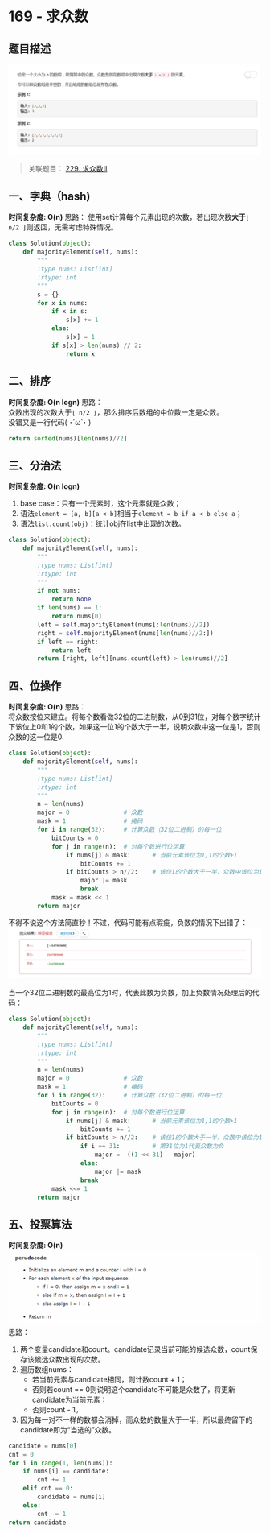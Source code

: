 # 169 - 求众数

## 题目描述
![problem](images/169.png)

>关联题目： [229. 求众数II](https://github.com/Rosevil1874/LeetCode/tree/master/Python-Solution/229_Majority-Element-II)

## 一、字典（hash)
**时间复杂度: O(n)**
思路：
使用set计算每个元素出现的次数，若出现次数**大于**`⌊ n/2 ⌋`则返回，无需考虑特殊情况。

```python
class Solution(object):
    def majorityElement(self, nums):
        """
        :type nums: List[int]
        :rtype: int
        """
        s = {}
        for x in nums:
        	if x in s:
        		s[x] += 1
        	else:
        		s[x] = 1
        	if s[x] > len(nums) // 2:
        		return x
```

## 二、排序
**时间复杂度: O(n logn)**
思路：  
众数出现的次数大于`⌊ n/2 ⌋`，那么排序后数组的中位数一定是众数。  
没错又是一行代码( ･´ω\`･ )
```python
return sorted(nums)[len(nums)//2]
```

## 三、分治法
**时间复杂度: O(n logn)**
1. base case：只有一个元素时，这个元素就是众数；
2. 语法`element = [a, b][a < b]`相当于`element = b if a < b else a`；
3. 语法`list.count(obj)`：统计obj在list中出现的次数。
```python
class Solution(object):
    def majorityElement(self, nums):
        """
        :type nums: List[int]
        :rtype: int
        """
        if not nums:
        	return None
        if len(nums) == 1:
        	return nums[0]
        left = self.majorityElement(nums[:len(nums)//2])
        right = self.majorityElement(nums[len(nums)//2:])
        if left == right:
        	return left
        return [right, left][nums.count(left) > len(nums)//2]
```

## 四、位操作
**时间复杂度: O(n)**
思路：  
将众数按位来建立。将每个数看做32位的二进制数，从0到31位，对每个数字统计下该位上0和1的个数，如果这一位1的个数大于一半，说明众数中这一位是1，否则众数的这一位是0.
```python
class Solution(object):
    def majorityElement(self, nums):
        """
        :type nums: List[int]
        :rtype: int
        """
        n = len(nums)
        major = 0				# 众数
        mask = 1				# 掩码
        for i in range(32):		# 计算众数（32位二进制）的每一位
        	bitCounts = 0
        	for j in range(n):	# 对每个数进行位运算
        		if nums[j] & mask:		# 当前元素该位为1,1的个数+1
        			bitCounts += 1
        		if bitCounts > n//2:	# 该位1的个数大于一半，众数中该位为1
        			major |= mask
        			break
        	mask = mask << 1
        return major
```
不得不说这个方法简直秒！不过，代码可能有点瑕疵，负数的情况下出错了：
![error](images/error.png)

当一个32位二进制数的最高位为1时，代表此数为负数，加上负数情况处理后的代码：
```python
class Solution(object):
    def majorityElement(self, nums):
        """
        :type nums: List[int]
        :rtype: int
        """
        n = len(nums)
        major = 0				# 众数
        mask = 1				# 掩码
        for i in range(32):		# 计算众数（32位二进制）的每一位
        	bitCounts = 0
        	for j in range(n):	# 对每个数进行位运算
        		if nums[j] & mask:		# 当前元素该位为1,1的个数+1
        			bitCounts += 1
        		if bitCounts > n//2:	# 该位1的个数大于一半，众数中该位为1
        			if i == 31:			# 第31位为1代表众数为负
        				major = -((1 << 31) - major)
        			else:
        				major |= mask
        			break
        	mask <<= 1
        return major
```
## 五、投票算法
**时间复杂度: O(n)**
![moore](images/moore.png)
思路：  
1. 两个变量candidate和count。candidate记录当前可能的候选众数，count保存该候选众数出现的次数。
2. 遍历数组nums：
	- 若当前元素与candidate相同，则计数count + 1；
	- 否则若count == 0则说明这个candidate不可能是众数了，将更新candidate为当前元素；
	- 否则count - 1。
3. 因为每一对不一样的数都会消掉，而众数的数量大于一半，所以最终留下的candidate即为“当选的”众数。
```python
candidate = nums[0]
cnt = 0
for i in range(1, len(nums)):
	if nums[i] == candidate:
		cnt += 1
	elif cnt == 0:
		candidate = nums[i]
	else:
		cnt -= 1
return candidate
```